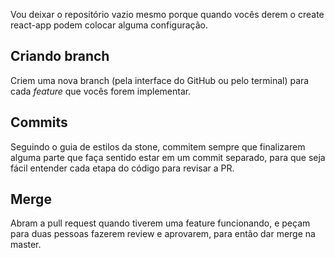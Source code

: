 Vou deixar o repositório vazio mesmo porque quando vocês derem o create react-app podem colocar alguma configuração.

## Criando branch

Criem uma nova branch (pela interface do GitHub ou pelo terminal) para cada *feature* que vocês forem implementar.

## Commits

Seguindo o guia de estilos da stone, commitem sempre que finalizarem alguma parte que faça sentido estar em um commit separado, para que seja fácil entender cada etapa do código para revisar a PR.

## Merge

Abram a pull request quando tiverem uma feature funcionando, e peçam para duas pessoas fazerem review e aprovarem, para então dar merge na master.

